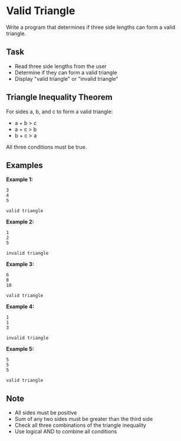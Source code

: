 # Valid Triangle

Write a program that determines if three side lengths can form a valid triangle.

## Task
- Read three side lengths from the user
- Determine if they can form a valid triangle
- Display "valid triangle" or "invalid triangle"

## Triangle Inequality Theorem
For sides a, b, and c to form a valid triangle:
- a + b > c
- a + c > b
- b + c > a

All three conditions must be true.

## Examples
**Example 1:**
```
3
4
5
```
```
valid triangle
```

**Example 2:**
```
1
2
5
```
```
invalid triangle
```

**Example 3:**
```
6
8
10
```
```
valid triangle
```

**Example 4:**
```
1
1
3
```
```
invalid triangle
```

**Example 5:**
```
5
5
5
```
```
valid triangle
```

## Note
- All sides must be positive
- Sum of any two sides must be greater than the third side
- Check all three combinations of the triangle inequality
- Use logical AND to combine all conditions